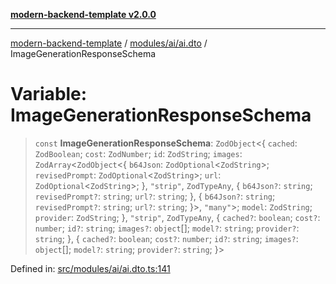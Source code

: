 [**modern-backend-template v2.0.0**](../../../../README.md)

***

[modern-backend-template](../../../../modules.md) / [modules/ai/ai.dto](../README.md) / ImageGenerationResponseSchema

# Variable: ImageGenerationResponseSchema

> `const` **ImageGenerationResponseSchema**: `ZodObject`\<\{ `cached`: `ZodBoolean`; `cost`: `ZodNumber`; `id`: `ZodString`; `images`: `ZodArray`\<`ZodObject`\<\{ `b64Json`: `ZodOptional`\<`ZodString`\>; `revisedPrompt`: `ZodOptional`\<`ZodString`\>; `url`: `ZodOptional`\<`ZodString`\>; \}, `"strip"`, `ZodTypeAny`, \{ `b64Json?`: `string`; `revisedPrompt?`: `string`; `url?`: `string`; \}, \{ `b64Json?`: `string`; `revisedPrompt?`: `string`; `url?`: `string`; \}\>, `"many"`\>; `model`: `ZodString`; `provider`: `ZodString`; \}, `"strip"`, `ZodTypeAny`, \{ `cached?`: `boolean`; `cost?`: `number`; `id?`: `string`; `images?`: `object`[]; `model?`: `string`; `provider?`: `string`; \}, \{ `cached?`: `boolean`; `cost?`: `number`; `id?`: `string`; `images?`: `object`[]; `model?`: `string`; `provider?`: `string`; \}\>

Defined in: [src/modules/ai/ai.dto.ts:141](https://github.com/maemreyo/saas-4cus-nodejs/blob/1a77de11cd6eaefe66c31c7f5de281673fc25ce5/src/modules/ai/ai.dto.ts#L141)
